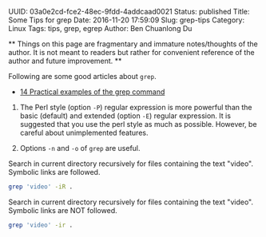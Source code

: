 UUID: 03a0e2cd-fce2-48ec-9fdd-4addcaad0021
Status: published
Title: Some Tips for grep
Date: 2016-11-20 17:59:09
Slug: grep-tips
Category: Linux
Tags: tips, grep, egrep
Author: Ben Chuanlong Du

**
Things on this page are fragmentary and immature notes/thoughts of the author. 
It is not meant to readers but rather for convenient reference of the author and future improvement.
**

Following are some good articles about `grep`.
- [14 Practical examples of the grep command](http://www.librebyte.net/en/gnulinux/14-practical-examples-of-the-grep-command/)

1. The Perl style (option `-P`) regular expression is more powerful 
than the basic (default) and extended (option `-E`) regular expression. 
It is suggested that you use the perl style as much as possible.
However, 
be careful about unimplemented features. 

2. Options `-n` and `-o` of `grep` are useful.

Search in current directory recursively for files containing the text "video".
Symbolic links are followed.
```bash
grep 'video' -iR .
```

Search in current directory recursively for files containing the text "video".
Symbolic links are NOT followed.
```bash
grep 'video' -ir .
```
